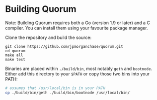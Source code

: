 
# Building Quorum

Note: Building Quorum requires both a Go (version 1.9 or later) and a C compiler. You can install them using your favourite package manager. 

Clone the repository and build the source:

```
git clone https://github.com/jpmorganchase/quorum.git
cd quorum
make all
make test
```

Binaries are placed within `./build/bin`, most notably `geth` and `bootnode`. Either add this directory to your `$PATH` or copy those two bins into your PATH:

```sh
# assumes that /usr/local/bin is in your PATH
cp ./build/bin/geth ./build/bin/bootnode /usr/local/bin/
```

